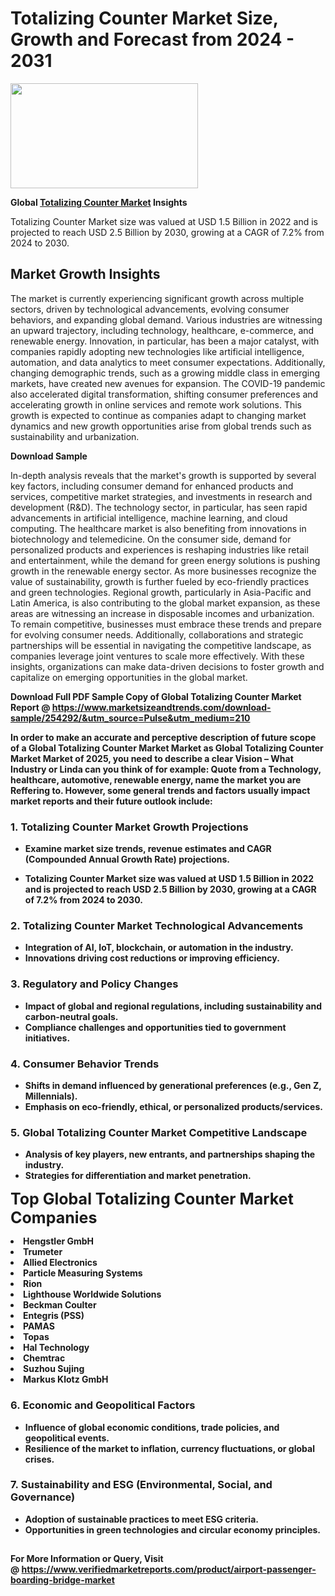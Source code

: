 <H1>Totalizing Counter Market Size, Growth and Forecast from 2024 - 2031</H1><img class="aligncenter size-medium wp-image-584254" src="https://thirdeyenews.in/wp-content/uploads/2024/09/Global-Market-Research-300x168.jpeg" alt="" width="300" height="168" /><p><strong>Global&nbsp;<a href="https://www.marketsizeandtrends.com/download-sample/254292/&amp;utm_source=Pulse&amp;utm_medium=210">Totalizing Counter Market</a> Insights</strong></p><p>Totalizing Counter Market size was valued at USD 1.5 Billion in 2022 and is projected to reach USD 2.5 Billion by 2030, growing at a CAGR of 7.2% from 2024 to 2030.</p><p><h2>Market Growth Insights</h2> <p>The market is currently experiencing significant growth across multiple sectors, driven by technological advancements, evolving consumer behaviors, and expanding global demand. Various industries are witnessing an upward trajectory, including technology, healthcare, e-commerce, and renewable energy. Innovation, in particular, has been a major catalyst, with companies rapidly adopting new technologies like artificial intelligence, automation, and data analytics to meet consumer expectations. Additionally, changing demographic trends, such as a growing middle class in emerging markets, have created new avenues for expansion. The COVID-19 pandemic also accelerated digital transformation, shifting consumer preferences and accelerating growth in online services and remote work solutions. This growth is expected to continue as companies adapt to changing market dynamics and new growth opportunities arise from global trends such as sustainability and urbanization.</p> <p><strong>Download Sample</strong></p> <p>In-depth analysis reveals that the market's growth is supported by several key factors, including consumer demand for enhanced products and services, competitive market strategies, and investments in research and development (R&D). The technology sector, in particular, has seen rapid advancements in artificial intelligence, machine learning, and cloud computing. The healthcare market is also benefiting from innovations in biotechnology and telemedicine. On the consumer side, demand for personalized products and experiences is reshaping industries like retail and entertainment, while the demand for green energy solutions is pushing growth in the renewable energy sector. As more businesses recognize the value of sustainability, growth is further fueled by eco-friendly practices and green technologies. Regional growth, particularly in Asia-Pacific and Latin America, is also contributing to the global market expansion, as these areas are witnessing an increase in disposable incomes and urbanization. To remain competitive, businesses must embrace these trends and prepare for evolving consumer needs. Additionally, collaborations and strategic partnerships will be essential in navigating the competitive landscape, as companies leverage joint ventures to scale more effectively. With these insights, organizations can make data-driven decisions to foster growth and capitalize on emerging opportunities in the global market.</p> <p><strong></p><p><span class=""><strong>Download Full PDF Sample Copy of Global Totalizing Counter Market Report</strong> @ <a href="https://www.marketsizeandtrends.com/download-sample/254292/&amp;utm_source=Pulse&amp;utm_medium=210" target="_blank">https://www.marketsizeandtrends.com/download-sample/254292/&amp;utm_source=Pulse&amp;utm_medium=210</a></span></p><p>In order to make an accurate and perceptive description of future scope of a Global&nbsp;Totalizing Counter Market Market as Global&nbsp;Totalizing Counter Market Market of 2025, you need to describe a clear Vision &ndash; What Industry or Linda can you think of for example: Quote from a Technology, healthcare, automotive, renewable energy, name the market you are Reffering to. However, some general trends and factors usually impact market reports and their future outlook include:</p><h3>1.&nbsp;<strong>Totalizing Counter Market Growth Projections</strong></h3><ul><li>Examine market size trends, revenue estimates and CAGR (Compounded Annual Growth Rate) projections.</li><li><p>Totalizing Counter Market size was valued at USD 1.5 Billion in 2022 and is projected to reach USD 2.5 Billion by 2030, growing at a CAGR of 7.2% from 2024 to 2030.</p></li></ul><h3>2.&nbsp;<strong>Totalizing Counter Market Technological Advancements</strong></h3><ul><li>Integration of AI, IoT, blockchain, or automation in the industry.</li><li>Innovations driving cost reductions or improving efficiency.</li></ul><h3>3.&nbsp;<strong>Regulatory and Policy Changes</strong></h3><ul><li>Impact of global and regional regulations, including sustainability and carbon-neutral goals.</li><li>Compliance challenges and opportunities tied to government initiatives.</li></ul><h3>4.&nbsp;<strong>Consumer Behavior Trends</strong></h3><ul><li>Shifts in demand influenced by generational preferences (e.g., Gen Z, Millennials).</li><li>Emphasis on eco-friendly, ethical, or personalized products/services.</li></ul><h3>5.&nbsp;<strong>Global Totalizing Counter Market Competitive Landscape</strong></h3><ul><li>Analysis of key players, new entrants, and partnerships shaping the industry.</li><li>Strategies for differentiation and market penetration.</li></ul><p data-pm-slice="1 1 []"><span style="color: inherit; font-family: inherit; font-size: 25px;">Top Global Totalizing Counter Market Companies</span></p><div class="" data-test-id=""><p><li>Hengstler GmbH</li><li> Trumeter</li><li> Allied Electronics</li><li> Particle Measuring Systems</li><li> Rion</li><li> Lighthouse Worldwide Solutions</li><li> Beckman Coulter</li><li> Entegris (PSS)</li><li> PAMAS</li><li> Topas</li><li> Hal Technology</li><li> Chemtrac</li><li> Suzhou Sujing</li><li> Markus Klotz GmbH</li></p></div><h3>6.&nbsp;<strong>Economic and Geopolitical Factors</strong></h3><ul><li>Influence of global economic conditions, trade policies, and geopolitical events.</li><li>Resilience of the market to inflation, currency fluctuations, or global crises.</li></ul><h3>7.&nbsp;<strong>Sustainability and ESG (Environmental, Social, and Governance)</strong></h3><ul><li>Adoption of sustainable practices to meet ESG criteria.</li><li>Opportunities in green technologies and circular economy principles.</li></ul><h2><strong style="font-size: 14px;">For More Information or Query, Visit @&nbsp;</strong><a style="background-color: #ffffff; font-size: 14px;" href="https://www.marketsizeandtrends.com/report/totalizing-counter-market/" target="_blank">https://www.verifiedmarketreports.com/product/airport-passenger-boarding-bridge-market</a></h2>
